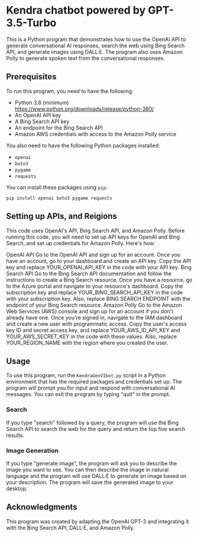 

# Kendra chatbot powered by GPT-3.5-Turbo

This is a Python program that demonstrates how to use the OpenAI API to generate conversational AI responses, search the web using Bing Search API, and generate images using DALL·E. The program also uses Amazon Polly to generate spoken text from the conversational responses.

## Prerequisites

To run this program, you need to have the following:
- Python 3.8 (minimum) https://www.python.org/downloads/release/python-380/
- An OpenAI API key
- A Bing Search API key
- An endpoint for the Bing Search API
- Amazon AWS credentials with access to the Amazon Polly service

You also need to have the following Python packages installed:

- `openai`
- `boto3`
- `pygame`
- `requests`

You can install these packages using `pip`:

```
pip install openai boto3 pygame requests
```

## Setting up APIs, and Reigions

This code uses OpenAI's API, Bing Search API, and Amazon Polly. Before running this code, you will need to set up API keys for OpenAI and Bing Search, and set up credentials for Amazon Polly. Here's how:

OpenAI API
Go to the OpenAI API and sign up for an account.
Once you have an account, go to your dashboard and create an API key.
Copy the API key and replace YOUR_OPENAI_API_KEY in the code with your API key.
Bing Search API
Go to the Bing Search API documentation and follow the instructions to create a Bing Search resource.
Once you have a resource, go to the Azure portal and navigate to your resource's dashboard.
Copy the subscription key and replace YOUR_BING_SEARCH_API_KEY in the code with your subscription key.
Also, replace BING SEARCH ENDPOINT with the endpoint of your Bing Search resource.
Amazon Polly
Go to the Amazon Web Services (AWS) console and sign up for an account if you don't already have one.
Once you're signed in, navigate to the IAM dashboard and create a new user with programmatic access.
Copy the user's access key ID and secret access key, and replace YOUR_AWS_ID_API_KEY and YOUR_AWS_SECRET_KEY in the code with these values.
Also, replace YOUR_REGION_NAME with the region where you created the user.

## Usage

To use this program, run the `KendraGenVIbot.py` script in a Python environment that has the required packages and credentials set up. The program will prompt you for input and respond with conversational AI messages. You can exit the program by typing "quit" in the prompt.

### Search

If you type "search" followed by a query, the program will use the Bing Search API to search the web for the query and return the top five search results.

### Image Generation

If you type "generate image", the program will ask you to describe the image you want to see. You can then describe the image in natural language and the program will use DALL·E to generate an image based on your description. The program will save the generated image to your desktop.

## Acknowledgments

This program was created by adapting the OpenAI GPT-3 and integrating it with the Bing Search API, DALL·E, and Amazon Polly.
